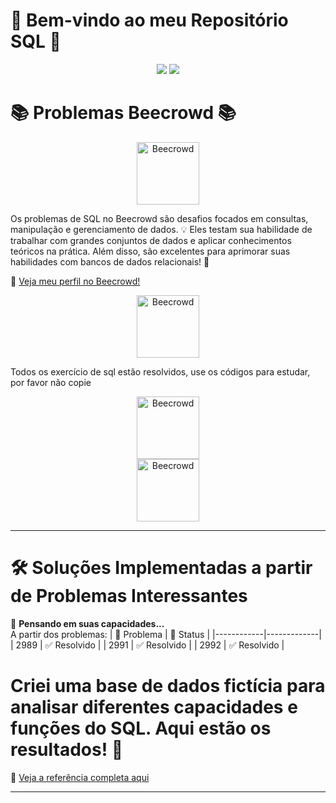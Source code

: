 # 🎉 Bem-vindo ao meu Repositório SQL 🎉

<div align="center">
  <img src="https://img.shields.io/badge/postgres-%23316192.svg?style=for-the-badge&logo=postgresql&logoColor=white">
  <img src="https://img.shields.io/badge/mysql-%234479A1.svg?style=for-the-badge&logo=mysql&logoColor=white">
</div>

# 📚 Problemas Beecrowd 📚
<div align="center">
  <img src="caminho-para-sua-imagem-do-beecrowd" alt="Beecrowd" style="width:100px;">
</div>

Os problemas de SQL no Beecrowd são desafios focados em consultas, manipulação e gerenciamento de dados. 💡 Eles testam sua habilidade de trabalhar com grandes conjuntos de dados e aplicar conhecimentos teóricos na prática. Além disso, são excelentes para aprimorar suas habilidades com bancos de dados relacionais! 🚀

🔗 [Veja meu perfil no Beecrowd!](https://judge.beecrowd.com/pt/profile/980945) 

<div align="center">
  <img src="caminho-para-sua-imagem-do-beecrowd" alt="Beecrowd" style="width:100px;">
</div>

Todos os exercício de sql estão resolvidos, use os códigos para estudar, por favor não copie

<div align="center">
  <img src="caminho-para-sua-imagem-do-beecrowd" alt="Beecrowd" style="width:100px;">
</div>
<div align="center">
  <img src="caminho-para-sua-imagem-do-beecrowd" alt="Beecrowd" style="width:100px;">
</div>


---

# 🛠️ Soluções Implementadas a partir de Problemas Interessantes

💭 **Pensando em suas capacidades...**  
A partir dos problemas: 
| 📝 Problema | 📌 Status   |
|------------|-------------|
| 2989       | ✅ Resolvido |
| 2991       | ✅ Resolvido |
| 2992       | ✅ Resolvido |

# Criei uma base de dados fictícia para analisar diferentes capacidades e funções do SQL. Aqui estão os resultados! 🎯
🔗 [Veja a referência completa aqui](https://www.example.com)

---

